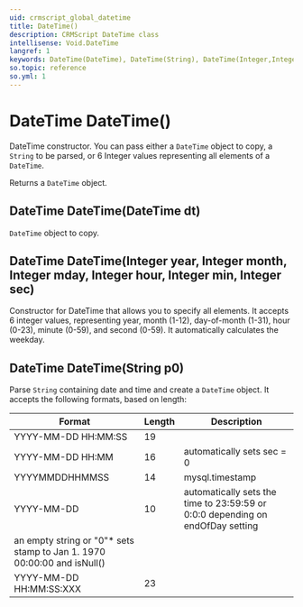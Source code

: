 ```yaml
---
uid: crmscript_global_datetime
title: DateTime()
description: CRMScript DateTime class
intellisense: Void.DateTime
langref: 1
keywords: DateTime(DateTime), DateTime(String), DateTime(Integer,Integer,Integer,Integer,Integer,Integer)
so.topic: reference
so.yml: 1
---
```


# DateTime DateTime()

DateTime constructor. You can pass either a `DateTime` object to copy, a `String` to be parsed, or 6 Integer values representing all elements of a `DateTime`.

Returns a `DateTime` object.

## DateTime DateTime(DateTime dt)

`DateTime` object to copy.

## DateTime DateTime(Integer year, Integer month, Integer mday, Integer hour, Integer min, Integer sec)

Constructor for DateTime that allows you to specify all elements. It accepts 6 integer values, representing year, month (1-12), day-of-month (1-31), hour (0-23), minute (0-59), and second (0-59). It automatically calculates the weekday.

## DateTime DateTime(String p0)

Parse `String` containing date and time and create a `DateTime` object. It accepts the following formats, based on length:

| Format | Length | Description |
|---|---|---|
| YYYY-MM-DD HH:MM:SS | 19 | |
| YYYY-MM-DD HH:MM | 16 | automatically sets sec = 0 |
| YYYYMMDDHHMMSS | 14 | mysql.timestamp |
| YYYY-MM-DD | 10 | automatically sets the time to 23:59:59 or 0:0:0 depending on endOfDay setting |
| an empty string or "0"* sets stamp to Jan 1. 1970 00:00:00 and isNull() |
| YYYY-MM-DD HH:MM:SS:XXX | 23 | |
